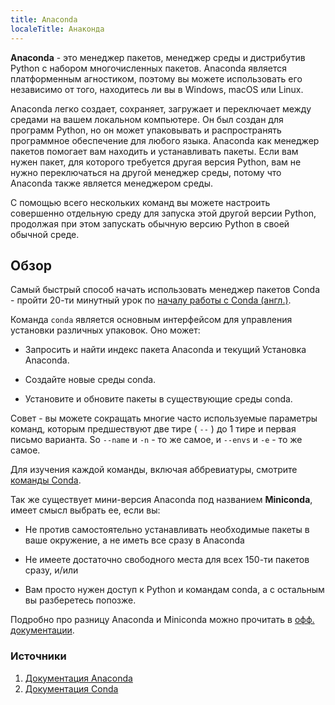 ```yaml
---
title: Anaconda
localeTitle: Анаконда
---
```

**Anaconda** - это менеджер пакетов, менеджер среды и дистрибутив Python с набором многочисленных пакетов. Anaconda является платформенным агностиком, поэтому вы можете использовать его независимо от того, находитесь ли вы в Windows, macOS или Linux. 

Anaconda легко создает, сохраняет, загружает и переключает между средами на вашем локальном компьютере. Он был создан для программ Python, но он может упаковывать и распространять программное обеспечение для любого языка. Anaconda как менеджер пакетов помогает вам находить и устанавливать пакеты. Если вам нужен пакет, для которого требуется другая версия Python, вам не нужно переключаться на другой менеджер среды, потому что Anaconda также является менеджером среды. 

С помощью всего нескольких команд вы можете настроить совершенно отдельную среду для запуска этой другой версии Python, продолжая при этом запускать обычную версию Python в своей обычной среде.

## Обзор

Самый быстрый способ начать использовать менеджер пакетов Conda - пройти 20-ти минутный урок по [началу работы с Conda (англ.)](https://conda.io/docs/user-guide/getting-started.html).

Команда `conda` является основным интерфейсом для управления установки различных упаковок. Оно может:

*   Запросить и найти индекс пакета Anaconda и текущий Установка Anaconda.
    
*   Создайте новые среды conda.
    
*   Установите и обновите пакеты в существующие среды conda.
    

Совет - вы можете сокращать многие часто используемые параметры команд, которым предшествуют две тире ( `--` ) до 1 тире и первая письмо варианта. So `--name` и `-n` - то же самое, и `--envs` и `-e` - то же самое.

Для изучения каждой команды, включая аббревиатуры, смотрите [команды Conda](https://conda.io/docs/commands.html).

Так же существует мини-версия Anaconda под названием **Miniconda**, имеет смысл выбрать ее, если вы:

*   Не против самостоятельно устанавливать необходимые пакеты в ваше окружение, а не иметь все сразу в Anaconda
    
*   Не имеете достаточно свободного места для всех 150-ти пакетов сразу, и/или
    
*   Вам просто нужен доступ к Python и командам conda, а с остальным вы разберетесь попозже.

Подробно про разницу Anaconda и Miniconda можно прочитать в [офф. документации](https://conda.io/docs/user-guide/install/download.html#anaconda-or-miniconda).

### Источники

1.  [Документация Anaconda](https://docs.anaconda.com/)
2.  [Документация Conda](https://conda.io/docs/)